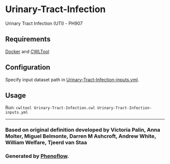 # Urinary-Tract-Infection

Urinary Tract Infection (UTI) - PH907

## Requirements

[Docker](https://docs.docker.com/install/) and [CWLTool](https://github.com/common-workflow-language/cwltool#install)

## Configuration

Specify input dataset path in [Urinary-Tract-Infection-inputs.yml](Urinary-Tract-Infection-inputs.yml).

## Usage

Run: `cwltool Urinary-Tract-Infection.cwl Urinary-Tract-Infection-inputs.yml`

***

### Based on original definition developed by Victoria Palin, Anna Molter, Miguel Belmonte, Darren M Ashcroft, Andrew White, William Welfare, Tjeerd van Staa
### Generated by [Phenoflow](https://kclhi.org/phenoflow).
